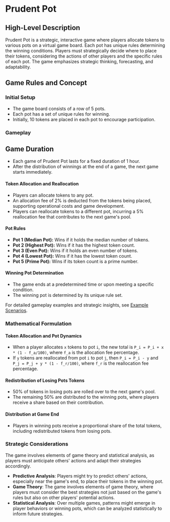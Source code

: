 # Prudent Pot

## High-Level Description

Prudent Pot is a strategic, interactive game where players allocate tokens to various pots on a virtual game board. Each pot has unique rules determining the winning conditions. Players must strategically decide where to place their tokens, considering the actions of other players and the specific rules of each pot. The game emphasizes strategic thinking, forecasting, and adaptability.

## Game Rules and Concept

### Initial Setup

- The game board consists of a row of 5 pots.
- Each pot has a set of unique rules for winning.
- Initially, 10 tokens are placed in each pot to encourage participation.

### Gameplay

## Game Duration

- Each game of Prudent Pot lasts for a fixed duration of 1 hour.
- After the distribution of winnings at the end of a game, the next game starts immediately.

#### Token Allocation and Reallocation

- Players can allocate tokens to any pot.
- An allocation fee of 2% is deducted from the tokens being placed, supporting operational costs and game development.
- Players can reallocate tokens to a different pot, incurring a 5% reallocation fee that contributes to the next game's pool.

#### Pot Rules

- **Pot 1 (Median Pot):** Wins if it holds the median number of tokens.
- **Pot 2 (Highest Pot):** Wins if it has the highest token count.
- **Pot 3 (Even Pot):** Wins if it holds an even number of tokens.
- **Pot 4 (Lowest Pot):** Wins if it has the lowest token count.
- **Pot 5 (Prime Pot):** Wins if its token count is a prime number.

#### Winning Pot Determination

- The game ends at a predetermined time or upon meeting a specific condition.
- The winning pot is determined by its unique rule set.

For detailed gameplay examples and strategic insights, see [Example Scenarios](./ExampleScenarios.md).

### Mathematical Formulation

#### Token Allocation and Pot Dynamics

- When a player allocates `x` tokens to pot `i`, the new total is `P_i = P_i + x * (1 - f_a/100)`, where `f_a` is the allocation fee percentage.
- If `y` tokens are reallocated from pot `i` to pot `j`, then `P_i = P_i - y` and `P_j = P_j + y * (1 - f_r/100)`, where `f_r` is the reallocation fee percentage.

#### Redistribution of Losing Pots Tokens

- 50% of tokens in losing pots are rolled over to the next game's pool.
- The remaining 50% are distributed to the winning pots, where players receive a share based on their contribution.

#### Distribution at Game End

- Players in winning pots receive a proportional share of the total tokens, including redistributed tokens from losing pots.

### Strategic Considerations

The game involves elements of game theory and statistical analysis, as players must anticipate others' actions and adapt their strategies accordingly.

- **Predictive Analysis**: Players might try to predict others' actions, especially near the game's end, to place their tokens in the winning pot.
- **Game Theory**: The game involves elements of game theory, where players must consider the best strategies not just based on the game's rules but also on other players' potential actions.
- **Statistical Analysis**: Over multiple games, patterns might emerge in player behaviors or winning pots, which can be analyzed statistically to inform future strategies.
